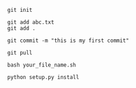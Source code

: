 ```
git init
```

```
git add abc.txt
git add .
```

```
git commit -m "this is my first commit"
```

```
git pull
```

```
bash your_file_name.sh
```

```
python setup.py install
```